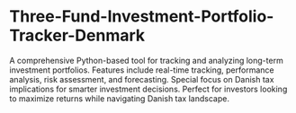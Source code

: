 # Three-Fund-Investment-Portfolio-Tracker-Denmark
A comprehensive Python-based tool for tracking and analyzing long-term investment portfolios. Features include real-time tracking, performance analysis, risk assessment, and forecasting. Special focus on Danish tax implications for smarter investment decisions. Perfect for investors looking to maximize returns while navigating Danish tax landscape.
